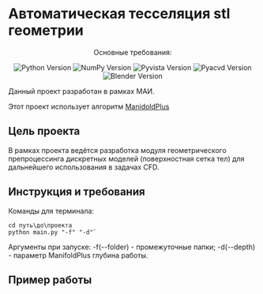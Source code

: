 # Автоматическая тесселяция stl геометрии
<p align="center"> Основные требования: 
</p>

<p align="center">
   <img src="https://img.shields.io/badge/python-3.10.11-blue" alt="Python Version">
   <img src="https://img.shields.io/badge/np-1.24.2-blue" alt="NumPy Version">
   <img src="https://img.shields.io/badge/pyvista-0.39.1-green" alt="Pyvista Version">
   <img src="https://img.shields.io/badge/pyacvd-0.2.9-green" alt="Pyacvd Version">
   <img src="https://img.shields.io/badge/blender->= 3.0-orange" alt="Blender Version">
</p>

Данный проект разработан в рамках МАИ. 

Этот проект использует алгоритм [ManidoldPlus](https://github.com/hjwdzh/ManifoldPlus)
## Цель проекта
В рамках проекта ведётся разработка модуля геометрического препроцессинга дискретных моделей (поверхностная сетка тел) для дальнейшего использования в задачах CFD.

## Инструкция и требования 
Команды для терминала:
```
cd путь\до\проекта
python main.py "-f" "-d"`
```

Аргументы при запуске: 
-f(--folder) - промежуточные папки; 
-d(--depth) - параметр ManifoldPlus глубина работы.

## Пример работы